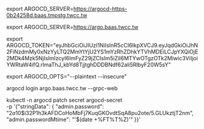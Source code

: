 export ARGOCD_SERVER=https://argocd-https-0b24258d.baas.tmpstg.twcc.tw

export ARGOCD_SERVER=https://argo.baas.twcc.tw

export ARGOCD_TOKEN="eyJhbGciOiJIUzI1NiIsInR5cCI6IkpXVCJ9.eyJqdGkiOiJhN2FiNzdmMy0xNzYyLTQ2MmYtYjU2YS1mYzRhZDhkYTVhMDEiLCJpYXQiOjE2MDk4Mzk5NjIsImlzcyI6ImFyZ29jZCIsIm5iZiI6MTYwOTgzOTk2Miwic3ViIjoiYWRtaW4ifQ.rlmaThJ_kbYd8TjjtghDDDBNdf62ali5RlbyF20W5sY"

export ARGOCD_OPTS="--plaintext --insecure"


argocd login argo.baas.twcc.tw --grpc-web


<!-- Updating admin password -->
kubectl -n argocd patch secret argocd-secret \
  -p '{"stringData": {
    "admin.password": "$2a$10$i32P1h3kAFDCoHoMbFj7KuqGKOvdtSqA8pu2ote/5.GLUkztjT2nm",
    "admin.passwordMtime": "'$(date +%FT%T%Z)'"
  }}'
